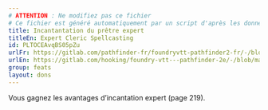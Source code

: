 ```yaml
---
# ATTENTION : Ne modifiez pas ce fichier
# Ce fichier est généré automatiquement par un script d'après les données du module Foundry VTT officiel et de sa traduction
title: Incantantation du prêtre expert
titleEn: Expert Cleric Spellcasting
id: PLTOCEAvqBS05pZu
urlFr: https://gitlab.com/pathfinder-fr/foundryvtt-pathfinder2-fr/-/blob/master/data/feats/PLTOCEAvqBS05pZu.htm
urlEn: https://gitlab.com/hooking/foundry-vtt---pathfinder-2e/-/blob/master/packs/data/feats.db/expert-cleric-spellcasting.json
group: feats
layout: dons
---
```

Vous gagnez les avantages d’incantation expert (page 219).


